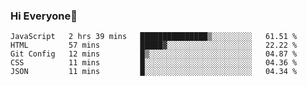 ### Hi Everyone👋
<!--START_SECTION:waka-->
```text
JavaScript   2 hrs 39 mins   ███████████████▒░░░░░░░░░   61.51 % 
HTML         57 mins         █████▓░░░░░░░░░░░░░░░░░░░   22.22 % 
Git Config   12 mins         █▒░░░░░░░░░░░░░░░░░░░░░░░   04.87 % 
CSS          11 mins         █░░░░░░░░░░░░░░░░░░░░░░░░   04.36 % 
JSON         11 mins         █░░░░░░░░░░░░░░░░░░░░░░░░   04.34 % 
```
<!--END_SECTION:waka-->


<!--
**YeonSeong-Lee/YeonSeong-Lee** is a ✨ _special_ ✨ repository because its `README.md` (this file) appears on your GitHub profile.

Here are some ideas to get you started:

- 🔭 I’m currently working on ...
- 🌱 I’m currently learning ...
- 👯 I’m looking to collaborate on ...
- 🤔 I’m looking for help with ...
- 💬 Ask me about ...
- 📫 How to reach me: ...
- 😄 Pronouns: ...
- ⚡ Fun fact: ...
-->
